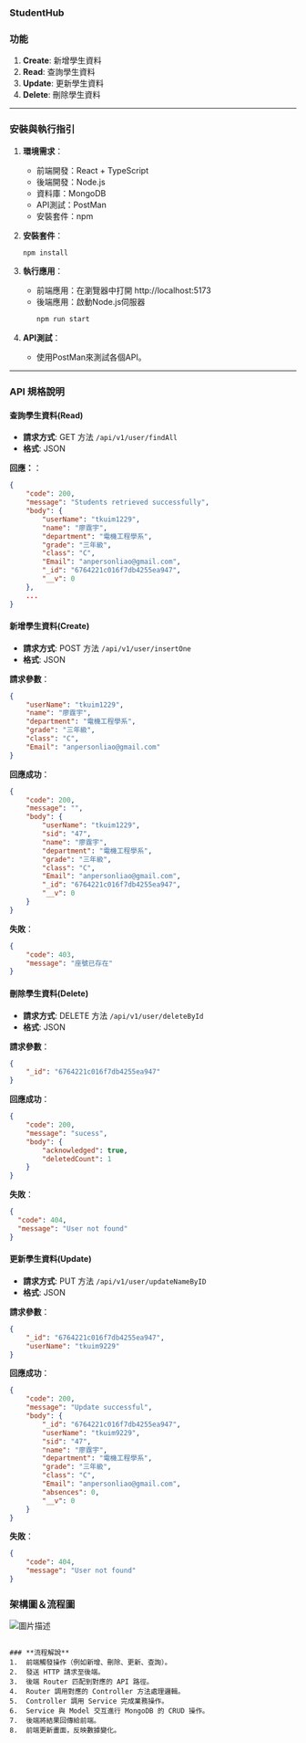 ### **StudentHub**

### **功能**
1. **Create**: 新增學生資料
2. **Read**: 查詢學生資料
3. **Update**: 更新學生資料
4. **Delete**: 刪除學生資料

---

### **安裝與執行指引**
1. **環境需求**：
   - 前端開發：React + TypeScript
   - 後端開發：Node.js
   - 資料庫：MongoDB
   - API測試：PostMan
   - 安裝套件：npm

2. **安裝套件**：
   ```bash
   npm install
   ```

3. **執行應用**：
   - 前端應用：在瀏覽器中打開 http://localhost:5173
   - 後端應用：啟動Node.js伺服器
     ```bash
     npm run start
     ```

4. **API測試**：
   - 使用PostMan來測試各個API。

---

### **API 規格說明**

#### **查詢學生資料(Read)**
- **請求方式**: GET 方法 `/api/v1/user/findAll`
- **格式**: JSON

**回應：**：
```json
{
    "code": 200,
    "message": "Students retrieved successfully",
    "body": {
        "userName": "tkuim1229",
        "name": "廖霆宇",
        "department": "電機工程學系",
        "grade": "三年級",
        "class": "C",
        "Email": "anpersonliao@gmail.com",
        "_id": "6764221c016f7db4255ea947",
        "__v": 0
    },
    ...
}
```

#### **新增學生資料(Create)**
- **請求方式**: POST 方法 `/api/v1/user/insertOne`
- **格式**: JSON

**請求參數**：
```json
{
    "userName": "tkuim1229",
    "name": "廖霆宇",
    "department": "電機工程學系",
    "grade": "三年級",
    "class": "C",
    "Email": "anpersonliao@gmail.com"
}
```

**回應成功**：
```json
{
    "code": 200,
    "message": "",
    "body": {
        "userName": "tkuim1229",
        "sid": "47",
        "name": "廖霆宇",
        "department": "電機工程學系",
        "grade": "三年級",
        "class": "C",
        "Email": "anpersonliao@gmail.com",
        "_id": "6764221c016f7db4255ea947",
        "__v": 0
    }
}
```

**失敗**：
```json
{
    "code": 403,
    "message": "座號已存在"
}
```

#### **刪除學生資料(Delete)**
- **請求方式**: DELETE 方法 `/api/v1/user/deleteById`
- **格式**: JSON

**請求參數**：
```json
{
    "_id": "6764221c016f7db4255ea947"
}
```

**回應成功**：
```json
{
    "code": 200,
    "message": "sucess",
    "body": {
        "acknowledged": true,
        "deletedCount": 1
    }
}
```

**失敗**：
```json
{
  "code": 404,
  "message": "User not found"
}
```

#### **更新學生資料(Update)**
- **請求方式**: PUT 方法 `/api/v1/user/updateNameByID`
- **格式**: JSON

**請求參數**：
```json
{
    "_id": "6764221c016f7db4255ea947",
    "userName": "tkuim9229"
}
```

**回應成功**：
```json
{
    "code": 200,
    "message": "Update successful",
    "body": {
        "_id": "6764221c016f7db4255ea947",
        "userName": "tkuim9229",
        "sid": "47",
        "name": "廖霆宇",
        "department": "電機工程學系",
        "grade": "三年級",
        "class": "C",
        "Email": "anpersonliao@gmail.com",
        "absences": 0,
        "__v": 0
    }
}
```

**失敗**：
```json
{
    "code": 404,
    "message": "User not found"
}
```

### **架構圖＆流程圖**
![圖片描述](./image.jpg)
```

### **流程解說**
1.  前端觸發操作（例如新增、刪除、更新、查詢）。
2.	發送 HTTP 請求至後端。
3.	後端 Router 匹配到對應的 API 路徑。
4.	Router 調用對應的 Controller 方法處理邏輯。
5.	Controller 調用 Service 完成業務操作。
6.	Service 與 Model 交互進行 MongoDB 的 CRUD 操作。
7.	後端將結果回傳給前端。
8.	前端更新畫面，反映數據變化。
